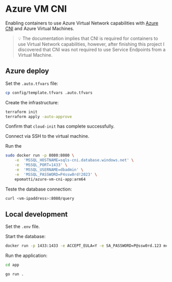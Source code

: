 # Azure VM CNI

Enabling containers to use Azure Virtual Network capabilities with [Azure CNI][1] and Azure Virtual Machines.

> 💡 The documentation implies that CNI is required for containers to use Virtual Network capabilities, however, after finishing this project I discovered that CNI was not required to use Service Endpoints from a Virtual Machine.

## Azure deploy

Set the `.auto.tfvars` file:

```sh
cp config/template.tfvars .auto.tfvars
```

Create the infrastructure:

```sh
terraform init
terraform apply -auto-approve
```

Confirm that `cloud-init` has complete successfully.

Connect via SSH to the virtual machine.

Run the 

```sh
sudo docker run -p 8080:8080 \
    -e  'MSSQL_HOSTNAME=sqls-cni.database.windows.net' \
    -e  'MSSQL_PORT=1433' \
    -e  'MSSQL_USERNAME=dbadmin' \
    -e  'MSSQL_PASSWORD=P4ssw0rd!2023' \
    epomatti/azure-vm-cni-app:arm64
```

Teste the database connection:

```sh
curl <vm-ipaddress>:8080/query
```

## Local development

Set the `.env` file.

Start the database:

```sh
docker run -p 1433:1433 -e ACCEPT_EULA=Y -e SA_PASSWORD=P@ssw0rd.123 mcr.microsoft.com/mssql/server:2022-latest
```

Run the application:

```sh
cd app

go run .
```

[1]: https://learn.microsoft.com/en-us/azure/virtual-network/container-networking-overview
